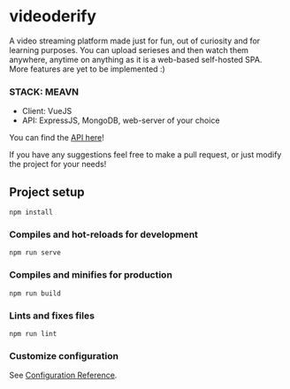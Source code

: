 # videoderify
A video streaming platform made just for fun, out of curiosity and for learning purposes.
You can upload serieses and then watch them anywhere, anytime on anything as it is a web-based self-hosted SPA.<br>
More features are yet to be implemented :)

### STACK: MEAVN
- Client: VueJS
- API: ExpressJS, MongoDB, web-server of your choice

You can find the [API here](https://github.com/anymus0/videoderify-API/)!

If you have any suggestions feel free to make a pull request, or just modify the project for your needs!

## Project setup
```
npm install
```

### Compiles and hot-reloads for development
```
npm run serve
```

### Compiles and minifies for production
```
npm run build
```

### Lints and fixes files
```
npm run lint
```

### Customize configuration
See [Configuration Reference](https://cli.vuejs.org/config/).
